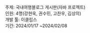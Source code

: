 주제: 국내여행블로그 게시판(자바 프로젝트)</br>
인원: 4명(강현욱, 권수민, 고찬우, 김상의)</br>
개발 툴: 이클립스</br>
기간: 2024/01/17 ~2024/02/08
